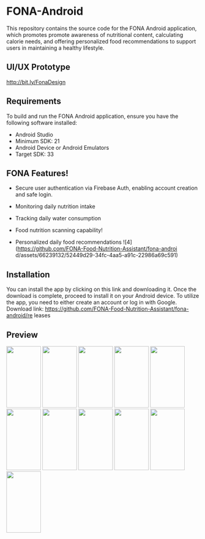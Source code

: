 
# FONA-Android

This repository contains the source code for the FONA Android application, which promotes promote awareness of nutritional content, calculating calorie needs, and offering personalized food recommendations to support users in maintaining a healthy lifestyle.

## UI/UX Prototype
http://bit.ly/FonaDesign

## Requirements
To build and run the FONA Android application, ensure you have the following software installed:
- Android Studio
- Minimum SDK: 21
- Android Device or Android Emulators
- Target SDK: 33

## FONA Features!

- Secure user authentication via Firebase Auth, enabling account creation and safe login.
- Monitoring daily nutrition intake
- Tracking daily water consumption

- Food nutrition scanning capability!

- Personalized daily food recommendations
![4](https://github.com/FONA-Food-Nutrition-Assistant/fona-androi
d/assets/66239132/52449d29-34fc-4aa5-a91c-22986a69c591)

## Installation
You can install the app by clicking on this link and downloading it. Once the download is complete, proceed to install it on your Android device. To utilize the app, you need to either create an account or log in with Google. Download link: https://github.com/FONA-Food-Nutrition-Assistant/fona-android/re
leases


## Preview
<img src="https://github.com/FONA-Food-Nutrition-Assistant/fona-android/assets/66239132/aa31587e-cad1-43ee-89b7-09fb25f6db36" width="90px" height="160px">
<img src="https://github.com/FONA-Food-Nutrition-Assistant/fona-android/assets/66239132/39f97f16-b841-418e-b41b-05b5101e55c0" width="90px" height="160px">
<img src="https://github.com/FONA-Food-Nutrition-Assistant/fona-android/assets/66239132/4228f6b1-f211-49b9-9a0f-0555a235330e" width="90px" height="160px">
<img src="https://github.com/FONA-Food-Nutrition-Assistant/fona-android/assets/66239132/6af8ce2f-66e1-4f3d-8bc2-07506ec68762" width="90px" height="160px">
<img src="https://github.com/FONA-Food-Nutrition-Assistant/fona-android/assets/66239132/a8e3f25f-c4c6-4db8-b971-3f8556427225" width="90px" height="160px">
<img src="https://github.com/FONA-Food-Nutrition-Assistant/fona-android/assets/66239132/ce182468-08c4-4a4d-a5e8-abf75b2c3327" width="90px" height="160px">
<img src="https://github.com/FONA-Food-Nutrition-Assistant/fona-android/assets/66239132/5ede8ee7-1303-4a35-8ca7-9e2ddb0b3a81" width="90px" height="160px">
<img src="https://github.com/FONA-Food-Nutrition-Assistant/fona-android/assets/66239132/89ee489d-f9cb-4d5c-9887-2ec05049c824" width="90px" height="160px">
<img src="https://github.com/FONA-Food-Nutrition-Assistant/fona-android/assets/66239132/d8ea3367-dd47-4a5c-a3d3-98fa9a8aae60" width="90px" height="160px">
<img src="https://github.com/FONA-Food-Nutrition-Assistant/fona-android/assets/66239132/9385700a-d873-4659-876f-9eb28a184ff5" width="90px" height="160px">
<img src="https://github.com/FONA-Food-Nutrition-Assistant/fona-android/assets/66239132/5e0ca635-c13e-4e4b-aa3d-3581c5897814" width="90px" height="160px">


